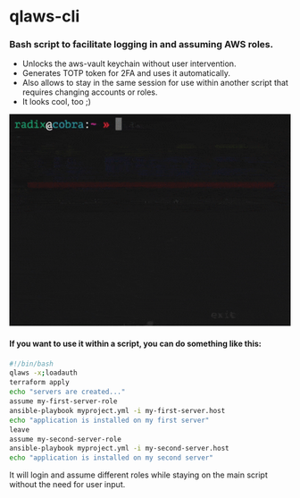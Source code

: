 # qlaws-cli
### Bash script to facilitate logging in and assuming AWS roles.
* Unlocks the aws-vault keychain without user intervention.
* Generates TOTP token for 2FA and uses it automatically.
* Also allows to stay in the same session for use within another script that requires changing accounts or roles.
* It looks cool, too ;)

![qlaws](docs/qlaws1.gif)

#### If you want to use it within a script, you can do something like this:
```bash
#!/bin/bash
qlaws -x;loadauth
terraform apply
echo "servers are created..."
assume my-first-server-role
ansible-playbook myproject.yml -i my-first-server.host
echo "application is installed on my first server"
leave
assume my-second-server-role
ansible-playbook myproject.yml -i my-second-server.host
echo "application is installed on my second server"
```
It will login and assume different roles while staying on the main script without the need for user input.
